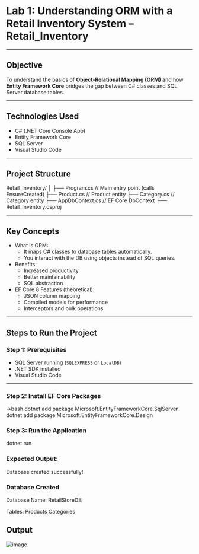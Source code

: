 # Lab 1: Understanding ORM with a Retail Inventory System – Retail_Inventory
---

## Objective

To understand the basics of **Object-Relational Mapping (ORM)** and how **Entity Framework Core** bridges the gap between C# classes and SQL Server database tables.

---

## Technologies Used

- C# (.NET Core Console App)
- Entity Framework Core
- SQL Server
- Visual Studio Code

---

## Project Structure
Retail_Inventory/
│
├── Program.cs // Main entry point (calls EnsureCreated)
├── Product.cs // Product entity
├── Category.cs // Category entity
├── AppDbContext.cs // EF Core DbContext
├── Retail_Inventory.csproj


---

## Key Concepts

- What is ORM:
  - It maps C# classes to database tables automatically.
  - You interact with the DB using objects instead of SQL queries.
- Benefits:
  - Increased productivity
  - Better maintainability
  - SQL abstraction
- EF Core 8 Features (theoretical):
  - JSON column mapping
  - Compiled models for performance
  - Interceptors and bulk operations

---

## Steps to Run the Project

### Step 1: Prerequisites

- SQL Server running (`SQLEXPRESS` or `LocalDB`)
- .NET SDK installed
- Visual Studio Code

---

### Step 2: Install EF Core Packages

->bash
dotnet add package Microsoft.EntityFrameworkCore.SqlServer
dotnet add package Microsoft.EntityFrameworkCore.Design

### Step 3: Run the Application
dotnet run

### Expected Output:
Database created successfully!

### Database Created

Database Name: RetailStoreDB

Tables:
  Products
  Categories

## Output
![image](https://github.com/user-attachments/assets/d5ac9bf5-f80d-4ef6-b23b-fd6e9d1caf75)



